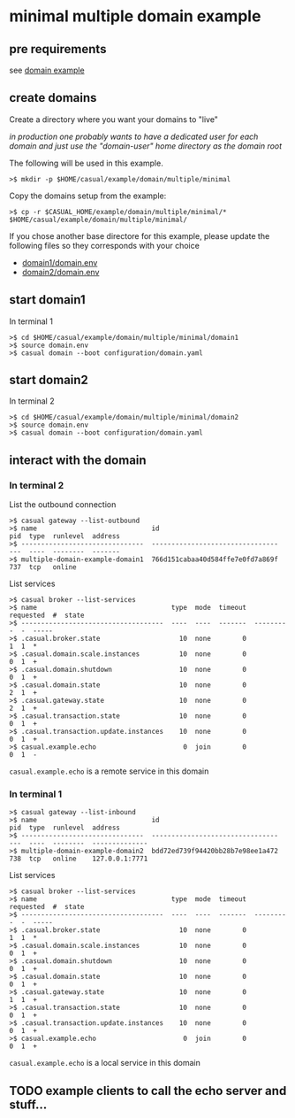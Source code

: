 
# minimal multiple domain example

## pre requirements

see [domain example]( ../../readme.md)


## create domains

Create a directory where you want your domains to "live" 

*in production one probably wants to have a dedicated user for each domain and just use the "domain-user" home directory as the domain root*

The following will be used in this example.

    >$ mkdir -p $HOME/casual/example/domain/multiple/minimal
    
    
Copy the domains setup from the example:

    >$ cp -r $CASUAL_HOME/example/domain/multiple/minimal/* $HOME/casual/example/domain/multiple/minimal/

If you chose another base directore for this example, please update the following files so they corresponds with your choice 
 
 * [domain1/domain.env](domain1/domain.env)    
 * [domain2/domain.env](domain2/domain.env) 
 

## start domain1

In terminal 1    
    
    >$ cd $HOME/casual/example/domain/multiple/minimal/domain1
    >$ source domain.env
    >$ casual domain --boot configuration/domain.yaml
    
    
## start domain2

In terminal 2

    >$ cd $HOME/casual/example/domain/multiple/minimal/domain2
    >$ source domain.env
    >$ casual domain --boot configuration/domain.yaml


## interact with the domain

### In terminal 2
    
List the outbound connection
    
    >$ casual gateway --list-outbound
    >$ name                             id                                pid  type  runlevel  address
    >$ -------------------------------  --------------------------------  ---  ----  --------  -------
    >$ multiple-domain-example-domain1  766d151cabaa40d584ffe7e0fd7a869f  737  tcp   online
    
List services

    >$ casual broker --list-services
    >$ name                                  type  mode  timeout  requested  #  state
    >$ ------------------------------------  ----  ----  -------  ---------  -  -----
    >$ .casual.broker.state                    10  none        0          1  1  *    
    >$ .casual.domain.scale.instances          10  none        0          0  1  +    
    >$ .casual.domain.shutdown                 10  none        0          0  1  +    
    >$ .casual.domain.state                    10  none        0          2  1  +    
    >$ .casual.gateway.state                   10  none        0          2  1  +    
    >$ .casual.transaction.state               10  none        0          0  1  +    
    >$ .casual.transaction.update.instances    10  none        0          0  1  +    
    >$ casual.example.echo                      0  join        0          0  1  -      
                     
                     
`casual.example.echo` is a remote service in this domain
               

### In terminal 1

    >$ casual gateway --list-inbound
    >$ name                             id                                pid  type  runlevel  address       
    >$ -------------------------------  --------------------------------  ---  ----  --------  --------------
    >$ multiple-domain-example-domain2  bdd72ed739f94420bb28b7e98ee1a472  738  tcp   online    127.0.0.1:7771 

List services

    
    >$ casual broker --list-services
    >$ name                                  type  mode  timeout  requested  #  state
    >$ ------------------------------------  ----  ----  -------  ---------  -  -----
    >$ .casual.broker.state                    10  none        0          1  1  *    
    >$ .casual.domain.scale.instances          10  none        0          0  1  +    
    >$ .casual.domain.shutdown                 10  none        0          0  1  +    
    >$ .casual.domain.state                    10  none        0          0  1  +    
    >$ .casual.gateway.state                   10  none        0          1  1  +    
    >$ .casual.transaction.state               10  none        0          0  1  +    
    >$ .casual.transaction.update.instances    10  none        0          0  1  +    
    >$ casual.example.echo                      0  join        0          0  1  + 

`casual.example.echo` is a local service in this domain


## TODO example clients to call the echo server and stuff...



